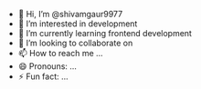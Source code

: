- 👋 Hi, I’m @shivamgaur9977
- 👀 I’m interested in development
- 🌱 I’m currently learning frontend development
- 💞️ I’m looking to collaborate on 
- 📫 How to reach me ...
- 😄 Pronouns: ...
- ⚡ Fun fact: ...

<!---
shivamgaur9977/shivamgaur9977 is a ✨ special ✨ repository because its `README.md` (this file) appears on your GitHub profile.
You can click the Preview link to take a look at your changes.
--->
